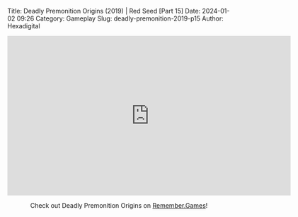 Title: Deadly Premonition Origins (2019) | Red Seed [Part 15]
Date: 2024-01-02 09:26
Category: Gameplay
Slug: deadly-premonition-2019-p15
Author: Hexadigital

<center><iframe src="https://www.youtube.com/embed/ia2xAiBypZI?feature=oembed" allow="accelerometer; autoplay; encrypted-media; gyroscope; picture-in-picture" width="640" height="360" frameborder="0"></iframe>

Check out Deadly Premonition Origins on [Remember.Games](https://remember.games/game/3549/deadly-premonition-origins/)!</center>